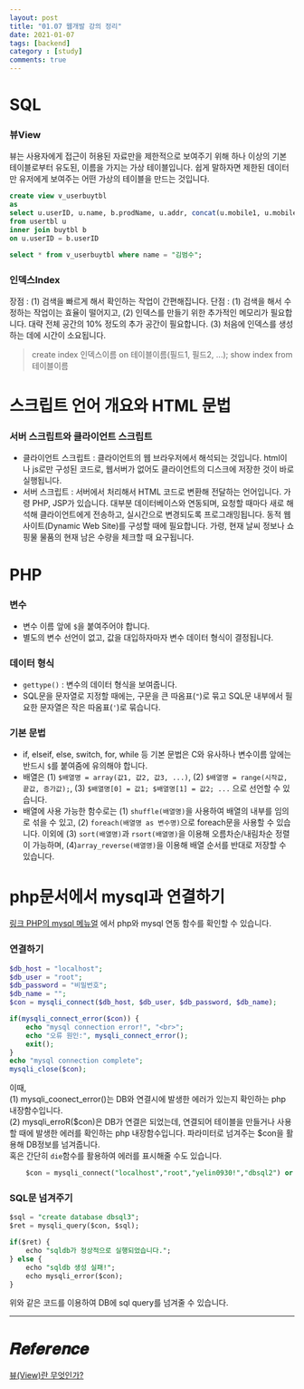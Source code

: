 ```yaml
---
layout: post
title: "01.07 웹개발 강의 정리"
date: 2021-01-07
tags: [backend]
category : [study]
comments: true
---
```


# SQL
### 뷰View
뷰는 사용자에게 접근이 허용된 자료만을 제한적으로 보여주기 위해 하나 이상의 기본 테이블로부터 유도된, 이름을 가지는 가상 테이블입니다. 쉽게 말하자면 제한된 데이터만 유저에게 보여주는 어떤 가상의 테이블을 만드는 것입니다.  

```sql
create view v_userbuytbl
as
select u.userID, u.name, b.prodName, u.addr, concat(u.mobile1, u.mobile2) as '연락처'
from usertbl u
inner join buytbl b
on u.userID = b.userID

select * from v_userbuytbl where name = "김범수";
```

### 인덱스Index
장점 : (1) 검색을 빠르게 해서 확인하는 작업이 간편해집니다.
단점 : (1) 검색을 해서 수정하는 작업이는 효율이 떨어지고, (2) 인덱스를 만들기 위한 추가적인 메모리가 필요합니다. 대략 전체 공간의 10% 정도의 추가 공간이 필요합니다. (3) 처음에 인덱스를 생성하는 데에 시간이 소요됩니다.  

> create index 인덱스이름
  on 테이블이름(필드1, 필드2, ...);
  show index from 테이블이름


# 스크립트 언어 개요와 HTML 문법
### 서버 스크립트와 클라이언트 스크립트
- 클라이언트 스크립트 : 클라이언트의 웹 브라우저에서 해석되는 것입니다. html이나 js로만 구성된 코드로, 웹서버가 없어도 클라이언트의 디스크에 저장한 것이 바로 실행됩니다.  
- 서버 스크립트 : 서버에서 처리해서 HTML 코드로 변환해 전달하는 언어입니다. 가령 PHP, JSP가 있습니다. 대부분 데이터베이스와 연동되며, 요청할 때마다 새로 해석해 클라이언트에게 전송하고, 실시간으로 변경되도록 프로그래밍됩니다. 동적 웹 사이트(Dynamic Web Site)를 구성할 때에 필요합니다. 가령, 현재 날씨 정보나 쇼핑물 물품의 현재 남은 수량을 체크할 때 요구됩니다.

# PHP
### 변수
- 변수 이름 앞에 `$`을 붙여주어야 합니다.
- 별도의 변수 선언이 없고, 값을 대입하자마자 변수 데이터 형식이 결정됩니다.
### 데이터 형식
- `gettype()` : 변수의 데이터 형식을 보여줍니다.
- SQL문을 문자열로 지정할 때에는, 구문을 큰 따옴표(`"`)로 묶고 SQL문 내부에서 필요한 문자열은 작은 따옴표(`'`)로 묶습니다.
### 기본 문법
- if, elseif, else, switch, for, while 등 기본 문법은 C와 유사하나 변수이름 앞에는 반드시 `$`를 붙여줌에 유의해야 합니다.
- 배열은 (1) `$배열명 = array(값1, 값2, 값3, ...)`, (2) `$배열명 = range(시작값, 끝값, 증가값);`, (3) `$배열명[0] = 값1; $배열명[1] = 값2; ...` 으로 선언할 수 있습니다.
- 배열에 사용 가능한 함수로는 (1) `shuffle(배열명)`을 사용하여 배열의 내부를 임의로 섞을 수 있고, (2) `foreach(배열명 as 변수명)`으로 foreach문을 사용할 수 있습니다. 이외에 (3) `sort(배열명)`과 `rsort(배열명)`을 이용해 오름차순/내림차순 정렬이 가능하며, (4)`array_reverse(배열명)`을 이용해 배열 순서를 반대로 저장할 수 있습니다.  

# php문서에서 mysql과 연결하기
[링크 PHP의 mysql 메뉴얼](https://www.php.net/manual/en/ref.mysql.php) 에서 php와 mysql 연동 함수를 확인할 수 있습니다.  

### 연결하기

```php
$db_host = "localhost";
$db_user = "root";
$db_password = "비밀번호";
$db_name = "";
$con = mysqli_connect($db_host, $db_user, $db_password, $db_name);

if(mysqli_connect_error($con)) {
    echo "mysql connection error!", "<br>";
    echo "오류 원인:", mysqli_connect_error();
    exit();
}
echo "mysql connection complete";
mysqli_close($con);
```

이때,  
(1) mysqli_coonect_error()는 DB와 연결시에 발생한 에러가 있는지 확인하는 php 내장함수입니다.  
(2) mysqli_erroR($con)은 DB가 연결은 되었는데, 연결되어 테이블을 만들거나 사용할 때에 발생한 에러를 확인하는 php 내장함수입니다. 파라미터로 넘겨주는 $con을 활용해 DB정보를 넘겨줍니다.  
혹은 간단히 `die`함수를 활용하여 에러를 표시해줄 수도 있습니다.

```sql
    $con = mysqli_connect("localhost","root","yelin0930!","dbsql2") or die("mysql 접속 실패");
```

### SQL문 넘겨주기

```sql
$sql = "create database dbsql3";
$ret = mysqli_query($con, $sql);

if($ret) {
    echo "sqldb가 정상적으로 실행되었습니다.";
} else {
    echo "sqldb 생성 실패!";
    echo mysqli_error($con);
}
```

위와 같은 코드를 이용하여 DB에 sql query를 넘겨줄 수 있습니다.  

---

# 𝑹𝒆𝒇𝒆𝒓𝒆𝒏𝒄𝒆
[뷰(View)란 무엇인가?](https://coding-factory.tistory.com/224)
